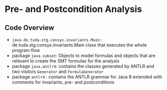 # Pre- and Postcondition Analysis
## Code Overview 
* `java.de.tuda.stg.consys.invariants.Main` : de.tuda.stg.consys.invariants.Main class that executes the whole program flow
* package `java.subset`: Objects to model formulas and objects that are relevant to create the SMT formulas for the analysis
* package `java.antlr4`: contains the classes generated by ANTLR and two visitors `Generator` and `FormulaGenerator`
* package `antlr4` : contains the ANTLR grammar for Java 8 extended with comments for invariants, pre- and postconditions
